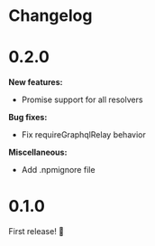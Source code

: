 # Changelog

# 0.2.0

**New features:**
- Promise support for all resolvers

**Bug fixes:**
- Fix requireGraphqlRelay behavior

**Miscellaneous:**
- Add .npmignore file

# 0.1.0

First release! :tada:

